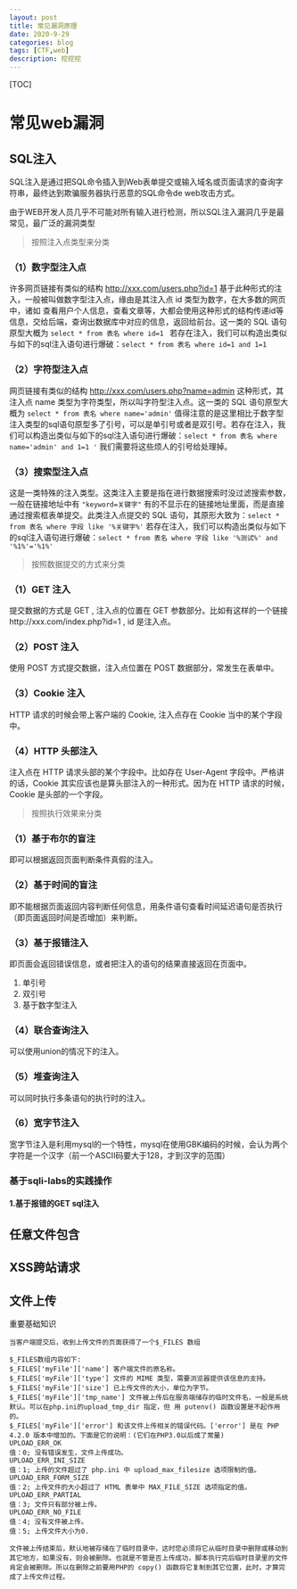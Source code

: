 ```yaml
---
layout: post
title: 常见漏洞原理
date: 2020-9-29
categories: blog
tags: [CTF,web]
description: 挖挖挖
---
```

[TOC]



# 常见web漏洞

## SQL注入 

SQL注入是通过把SQL命令插入到Web表单提交或输入域名或页面请求的查询字符串，最终达到欺骗服务器执行恶意的SQL命令de web攻击方式。

由于WEB开发人员几乎不可能对所有输入进行检测，所以SQL注入漏洞几乎是最常见，最广泛的漏洞类型

> 按照注入点类型来分类

### （1）数字型注入点

许多网页链接有类似的结构 http://xxx.com/users.php?id=1 基于此种形式的注入，一般被叫做数字型注入点，缘由是其注入点 id 类型为数字，在大多数的网页中，诸如 查看用户个人信息，查看文章等，大都会使用这种形式的结构传递id等信息，交给后端，查询出数据库中对应的信息，返回给前台。这一类的 SQL 语句原型大概为 `select * from 表名 where id=1 ` 若存在注入，我们可以构造出类似与如下的sql注入语句进行爆破：`select * from 表名 where id=1 and 1=1`

### （2）字符型注入点

网页链接有类似的结构 http://xxx.com/users.php?name=admin 这种形式，其注入点 name 类型为字符类型，所以叫字符型注入点。这一类的 SQL 语句原型大概为 `select * from 表名 where name='admin'` 值得注意的是这里相比于数字型注入类型的sql语句原型多了引号，可以是单引号或者是双引号。若存在注入，我们可以构造出类似与如下的sql注入语句进行爆破：`select * from 表名 where name='admin' and 1=1 '` 我们需要将这些烦人的引号给处理掉。

### （3）搜索型注入点

这是一类特殊的注入类型。这类注入主要是指在进行数据搜索时没过滤搜索参数，一般在链接地址中有 `"keyword=关键字"` 有的不显示在的链接地址里面，而是直接通过搜索框表单提交。此类注入点提交的 SQL 语句，其原形大致为：`select * from 表名 where 字段 like '%关键字%'` 若存在注入，我们可以构造出类似与如下的sql注入语句进行爆破：`select * from 表名 where 字段 like '%测试%' and '%1%'='%1%'`

> 按照数据提交的方式来分类

### （1）GET 注入

提交数据的方式是 GET , 注入点的位置在 GET 参数部分。比如有这样的一个链接http://xxx.com/index.php?id=1 , id 是注入点。

### （2）POST 注入

使用 POST 方式提交数据，注入点位置在 POST 数据部分，常发生在表单中。

### （3）Cookie 注入

HTTP 请求的时候会带上客户端的 Cookie, 注入点存在 Cookie 当中的某个字段中。

### （4）HTTP 头部注入

注入点在 HTTP 请求头部的某个字段中。比如存在 User-Agent 字段中。严格讲的话，Cookie 其实应该也是算头部注入的一种形式。因为在 HTTP 请求的时候，Cookie 是头部的一个字段。

> 按照执行效果来分类

### （1）基于布尔的盲注

即可以根据返回页面判断条件真假的注入。

### （2）基于时间的盲注

即不能根据页面返回内容判断任何信息，用条件语句查看时间延迟语句是否执行（即页面返回时间是否增加）来判断。

### （3）基于报错注入

即页面会返回错误信息，或者把注入的语句的结果直接返回在页面中。

1. 单引号
2. 双引号
3. 基于数字型注入

### （4）联合查询注入

可以使用union的情况下的注入。

### （5）堆查询注入

可以同时执行多条语句的执行时的注入。

### （6）宽字节注入

宽字节注入是利用mysql的一个特性，mysql在使用GBK编码的时候，会认为两个字符是一个汉字（前一个ASCII码要大于128，才到汉字的范围）

### 基于sqli-labs的实践操作

#### 1.基于报错的GET sql注入



## 任意文件包含 



## XSS跨站请求 



## 文件上传

重要基础知识

```
当客户端提交后，收到上传文件的页面获得了一个$_FILES 数组 

$_FILES数组内容如下: 
$_FILES['myFile']['name'] 客户端文件的原名称。 
$_FILES['myFile']['type'] 文件的 MIME 类型，需要浏览器提供该信息的支持。 
$_FILES['myFile']['size'] 已上传文件的大小，单位为字节。 
$_FILES['myFile']['tmp_name'] 文件被上传后在服务端储存的临时文件名，一般是系统默认。可以在php.ini的upload_tmp_dir 指定，但 用 putenv() 函数设置是不起作用的。 
$_FILES['myFile']['error'] 和该文件上传相关的错误代码。['error'] 是在 PHP 4.2.0 版本中增加的。下面是它的说明：(它们在PHP3.0以后成了常量) 
UPLOAD_ERR_OK 
值：0; 没有错误发生，文件上传成功。 
UPLOAD_ERR_INI_SIZE 
值：1; 上传的文件超过了 php.ini 中 upload_max_filesize 选项限制的值。 
UPLOAD_ERR_FORM_SIZE 
值：2; 上传文件的大小超过了 HTML 表单中 MAX_FILE_SIZE 选项指定的值。 
UPLOAD_ERR_PARTIAL 
值：3; 文件只有部分被上传。 
UPLOAD_ERR_NO_FILE 
值：4; 没有文件被上传。 
值：5; 上传文件大小为0. 

文件被上传结束后，默认地被存储在了临时目录中，这时您必须将它从临时目录中删除或移动到其它地方，如果没有，则会被删除。也就是不管是否上传成功，脚本执行完后临时目录里的文件肯定会被删除。所以在删除之前要用PHP的 copy() 函数将它复制到其它位置，此时，才算完成了上传文件过程。
```

